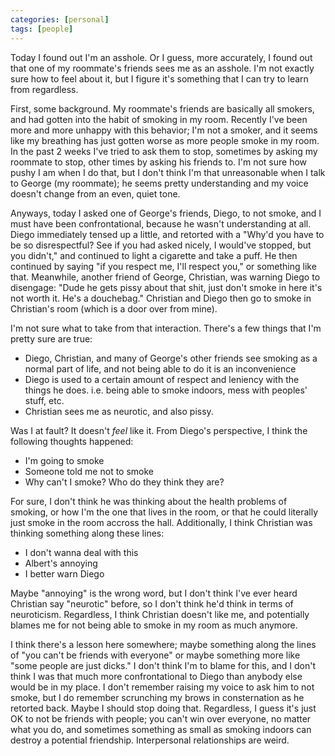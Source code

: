 ```yaml
---
categories: [personal]
tags: [people]
---
```

Today I found out I'm an asshole. Or I guess, more accurately, I found out that
one of my roommate's friends sees me as an asshole. I'm not exactly sure how to
feel about it, but I figure it's something that I can try to learn from regardless.

First, some background. My roommate's friends are basically all smokers, and had
gotten into the habit of smoking in my room. Recently I've been more and more
unhappy with this behavior; I'm not a smoker, and it seems like my breathing has
just gotten worse as more people smoke in my room. In the past 2 weeks I've tried
to ask them to stop, sometimes by asking my roommate to stop, other times by asking
his friends to. I'm not sure how pushy I am when I do that, but I don't think
I'm that unreasonable when I talk to George (my roommate); he seems pretty understanding
and my voice doesn't change from an even, quiet tone.

Anyways, today I asked one of George's friends, Diego, to not smoke, and I must have been
confrontational, because he wasn't understanding at all. Diego immediately
tensed up a little, and retorted with a "Why'd you have to be so disrespectful?
See if you had asked nicely, I would've stopped, but you didn't," and continued
to light a cigarette and take a puff. He then continued by saying "if you respect
me, I'll respect you," or something like that. Meanwhile, another friend of George,
Christian, was warning Diego to disengage: "Dude he gets pissy about that shit,
just don't smoke in here it's not worth it. He's a douchebag." Christian and Diego
then go to smoke in Christian's room (which is a door over from mine).

I'm not sure what to take from that interaction. There's a few things that I'm pretty
sure are true:

*  Diego, Christian, and many of George's other friends see smoking as a normal
   part of life, and not being able to do it is an inconvenience
*  Diego is used to a certain amount of respect and leniency with the things he does.
   i.e. being able to smoke indoors, mess with peoples' stuff, etc.
*  Christian sees me as neurotic, and also pissy.

Was I at fault? It doesn't _feel_ like it. From Diego's perspective, I think the following
thoughts happened:

*  I'm going to smoke
*  Someone told me not to smoke
*  Why can't I smoke? Who do they think they are?

For sure, I don't think he was thinking about the health problems of smoking, or
how I'm the one that lives in the room, or that he could literally just smoke
in the room accross the hall. Additionally, I think Christian was thinking something
along these lines:

*  I don't wanna deal with this
*  Albert's annoying
*  I better warn Diego

Maybe "annoying" is the wrong word, but I don't think I've ever heard Christian
say "neurotic" before, so I don't think he'd think in terms of neuroticism. Regardless,
I think Christian doesn't like me, and potentially blames me for not being able to smoke
in my room as much anymore.

I think there's a lesson here somewhere; maybe something along the lines of "you
can't be friends with everyone" or maybe something more like "some people are just dicks."
I don't think I'm to blame for this, and I don't think I was that much more confrontational
to Diego than anybody else would be in my place. I don't remember raising my voice to ask him to not smoke,
but I do remember scrunching my brows in consternation as he retorted back. Maybe I should
stop doing that. Regardless, I guess it's just OK to not be friends with people;
you can't win over everyone, no matter what you do, and sometimes something as small
as smoking indoors can destroy a potential friendship. Interpersonal relationships
are weird.

